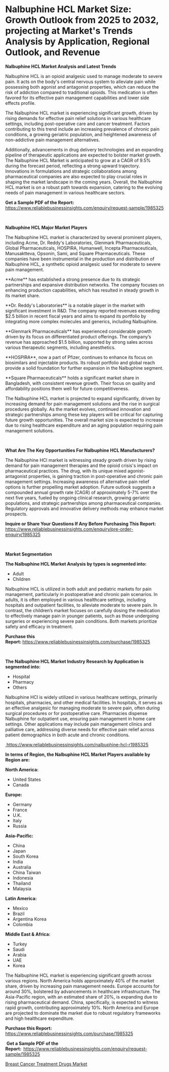 <p><h1>Nalbuphine HCL Market Size: Growth Outlook from 2025 to 2032, projecting at Market's Trends Analysis by Application, Regional Outlook, and Revenue</h1></p><p><strong>Nalbuphine HCL Market Analysis and Latest Trends</strong></p>
<p><p>Nalbuphine HCL is an opioid analgesic used to manage moderate to severe pain. It acts on the body's central nervous system to alleviate pain while possessing both agonist and antagonist properties, which can reduce the risk of addiction compared to traditional opioids. This medication is often favored for its effective pain management capabilities and lower side effects profile.</p><p>The Nalbuphine HCL market is experiencing significant growth, driven by rising demands for effective pain relief solutions in various healthcare settings, including post-operative care and cancer treatment. Factors contributing to this trend include an increasing prevalence of chronic pain conditions, a growing geriatric population, and heightened awareness of non-addictive pain management alternatives.</p><p>Additionally, advancements in drug delivery technologies and an expanding pipeline of therapeutic applications are expected to bolster market growth. The Nalbuphine HCL Market is anticipated to grow at a CAGR of 9.5% during the forecast period, reflecting a strong upward trajectory. Innovations in formulations and strategic collaborations among pharmaceutical companies are also expected to play crucial roles in shaping the market landscape in the coming years. Overall, the Nalbuphine HCL market is on a robust path towards expansion, catering to the evolving needs of pain management in various healthcare sectors.</p></p>
<p><strong>Get a Sample PDF of the Report:&nbsp;</strong> <a href="https://www.reliablebusinessinsights.com/enquiry/request-sample/1985325?utm_campaign=2200&utm_medium=2&utm_source=Github&utm_content=ia&utm_term=08032025&utm_id=nalbuphine-hcl">https://www.reliablebusinessinsights.com/enquiry/request-sample/1985325</a></p>
<p>&nbsp;</p>
<p><strong>Nalbuphine HCL Major Market Players</strong></p>
<p><p>The Nalbuphine HCL market is characterized by several prominent players, including Acme, Dr. Reddy's Laboratories, Glenmark Pharmaceuticals, Global Pharmaceuticals, HOSPIRA, Humanwell, Incepta Pharmaceuticals, Manusaktteva, Opsonin, Sami, and Square Pharmaceuticals. These companies have been instrumental in the production and distribution of Nalbuphine HCL, a synthetic opioid analgesic used for moderate to severe pain management.</p><p>**Acme** has established a strong presence due to its strategic partnerships and expansive distribution networks. The company focuses on enhancing production capabilities, which has resulted in steady growth in its market share.</p><p>**Dr. Reddy's Laboratories** is a notable player in the market with significant investment in R&D. The company reported revenues exceeding $2.5 billion in recent fiscal years and aims to expand its portfolio by integrating more complex molecules and generics, including Nalbuphine.</p><p>**Glenmark Pharmaceuticals** has experienced considerable growth driven by its focus on differentiated product offerings. The company’s revenue has approached $1.5 billion, supported by strong sales across various therapeutic segments, including anesthetics.</p><p>**HOSPIRA**, now a part of Pfizer, continues to enhance its focus on biosimilars and injectable products. Its robust portfolio and global reach provide a solid foundation for further expansion in the Nalbuphine segment.</p><p>**Square Pharmaceuticals** holds a significant market share in Bangladesh, with consistent revenue growth. Their focus on quality and affordability positions them well for future competitiveness.</p><p>The Nalbuphine HCL market is projected to expand significantly, driven by increasing demand for pain management solutions and the rise in surgical procedures globally. As the market evolves, continued innovation and strategic partnerships among these key players will be critical for capturing future growth opportunities. The overall market size is expected to increase due to rising healthcare expenditure and an aging population requiring pain management solutions.</p></p>
<p>&nbsp;</p>
<p><strong>What Are The Key Opportunities For Nalbuphine HCL Manufacturers?</strong></p>
<p><p>The Nalbuphine HCl market is witnessing steady growth driven by rising demand for pain management therapies and the opioid crisis's impact on pharmaceutical practices. The drug, with its unique mixed agonist-antagonist properties, is gaining traction in post-operative and chronic pain management settings. Increasing awareness of alternative pain relief options is further propelling market adoption. Future outlook suggests a compounded annual growth rate (CAGR) of approximately 5-7% over the next five years, fueled by ongoing clinical research, growing geriatric populations, and strategic partnerships among pharmaceutical companies. Regulatory approvals and innovative delivery methods may enhance market prospects.</p></p>
<p><strong>Inquire or Share Your Questions If Any Before Purchasing This Report:</strong> <a href="https://www.reliablebusinessinsights.com/enquiry/pre-order-enquiry/1985325?utm_campaign=2200&utm_medium=2&utm_source=Github&utm_content=ia&utm_term=08032025&utm_id=nalbuphine-hcl">https://www.reliablebusinessinsights.com/enquiry/pre-order-enquiry/1985325</a></p>
<p>&nbsp;</p>
<p><strong>Market Segmentation</strong></p>
<p><strong>The Nalbuphine HCL Market Analysis by types is segmented into:</strong></p>
<p><ul><li>Adult</li><li>Children</li></ul></p>
<p><p>Nalbuphine HCL is utilized in both adult and pediatric markets for pain management, particularly in postoperative and chronic pain scenarios. In adults, it is often employed in various healthcare settings, including hospitals and outpatient facilities, to alleviate moderate to severe pain. In contrast, the children’s market focuses on carefully dosing the medication to effectively manage pain in younger patients, such as those undergoing surgeries or experiencing severe pain conditions. Both markets prioritize safety and efficacy in treatment.</p></p>
<p><strong>Purchase this Report:&nbsp;</strong><a href="https://www.reliablebusinessinsights.com/purchase/1985325?utm_campaign=2200&utm_medium=2&utm_source=Github&utm_content=ia&utm_term=08032025&utm_id=nalbuphine-hcl">https://www.reliablebusinessinsights.com/purchase/1985325</a></p>
<p>&nbsp;</p>
<p><strong>The Nalbuphine HCL Market Industry Research by Application is segmented into:</strong></p>
<p><ul><li>Hospital</li><li>Pharmacy</li><li>Others</li></ul></p>
<p><p>Nalbuphine HCl is widely utilized in various healthcare settings, primarily hospitals, pharmacies, and other medical facilities. In hospitals, it serves as an effective analgesic for managing moderate to severe pain, often during surgical procedures or for postoperative care. Pharmacies dispense Nalbuphine for outpatient use, ensuring pain management in home care settings. Other applications may include pain management clinics and palliative care, addressing diverse needs for effective pain relief across patient demographics in both acute and chronic conditions.</p></p>
<p><a href="https://www.reliablebusinessinsights.com/nalbuphine-hcl-r1985325?utm_campaign=2200&utm_medium=2&utm_source=Github&utm_content=ia&utm_term=08032025&utm_id=nalbuphine-hcl">&nbsp;https://www.reliablebusinessinsights.com/nalbuphine-hcl-r1985325</a></p>
<p><strong>In terms of Region, the Nalbuphine HCL Market Players available by Region are:</strong></p>
<p>
    <p> <strong> North America: </strong>
        <ul>
            <li>United States</li>
            <li>Canada</li>
        </ul>
        </p> 
    <p> <strong> Europe: </strong>
        <ul>
            <li>Germany</li>
            <li>France</li>
            <li>U.K.</li>
            <li>Italy</li>
            <li>Russia</li>
        </ul>
        </p> 
    <p> <strong> Asia-Pacific: </strong>
        <ul>
            <li>China</li>
            <li>Japan</li>
            <li>South Korea</li>
            <li>India</li>
            <li>Australia</li>
            <li>China Taiwan</li>
            <li>Indonesia</li>
            <li>Thailand</li>
            <li>Malaysia</li>
        </ul>
        </p> 
    <p> <strong> Latin America: </strong>
        <ul>
            <li>Mexico</li>
            <li>Brazil</li>
            <li>Argentina Korea</li>
            <li>Colombia</li>
        </ul>
        </p> 
    <p> <strong> Middle East & Africa: </strong>
        <ul>
            <li>Turkey</li>
            <li>Saudi</li>
            <li>Arabia</li>
            <li>UAE</li>
            <li>Korea</li>
        </ul>
    </p>
    </p>
<p><p>The Nalbuphine HCL market is experiencing significant growth across various regions. North America holds approximately 40% of the market share, driven by increasing pain management needs. Europe accounts for around 30%, bolstered by advancements in healthcare infrastructure. The Asia-Pacific region, with an estimated share of 20%, is expanding due to rising pharmaceutical demand. China, specifically, is expected to witness rapid growth, contributing approximately 10%. North America and Europe are projected to dominate the market due to robust regulatory frameworks and high healthcare expenditure.</p></p>
<p><strong>Purchase this Report: </strong><a href="https://www.reliablebusinessinsights.com/purchase/1985325?utm_campaign=2200&utm_medium=2&utm_source=Github&utm_content=ia&utm_term=08032025&utm_id=nalbuphine-hcl">https://www.reliablebusinessinsights.com/purchase/1985325</a></p>
<p>&nbsp;<strong>Get a Sample PDF of the Report:&nbsp;&nbsp;</strong><a href="https://www.reliablebusinessinsights.com/enquiry/request-sample/1985325?utm_campaign=2200&utm_medium=2&utm_source=Github&utm_content=ia&utm_term=08032025&utm_id=nalbuphine-hcl">https://www.reliablebusinessinsights.com/enquiry/request-sample/1985325</a></p>
<p><strong></strong></p>
<p><p><a href="https://github.com/juniordelafrance/Market-Research-Report-List-5/blob/main/breast-cancer-treatment-drugs-market.md?utm_campaign=2200&utm_medium=2&utm_source=Github&utm_content=ia&utm_term=08032025&utm_id=nalbuphine-hcl">Breast Cancer Treatment Drugs Market</a></p></p>
